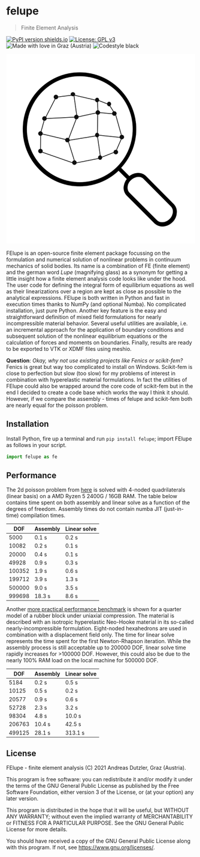 # felupe

> Finite Element Analysis

[![PyPI version shields.io](https://img.shields.io/pypi/v/felupe.svg)](https://pypi.python.org/pypi/felupe/) [![License: GPL v3](https://img.shields.io/badge/License-GPLv3-blue.svg)](https://www.gnu.org/licenses/gpl-3.0) ![Made with love in Graz (Austria)](https://madewithlove.now.sh/at?heart=true&colorB=%231f744f&text=Graz+%28Austria%29) ![Codestyle black](https://img.shields.io/badge/code%20style-black-black)

![FElupe](https://raw.githubusercontent.com/adtzlr/felupe/main/docs/images/felupe_logo.svg)

FElupe is an open-source finite element package focussing on the formulation and numerical solution of nonlinear problems in continuum mechanics of solid bodies. Its name is a combination of FE (finite element) and the german word *Lupe* (magnifying glass) as a synonym for getting a little insight how a finite element analysis code looks like under the hood. The user code for defining the integral form of equilibrium equations as well as their linearizations over a region are kept as close as possible to the analytical expressions. FElupe is both written in Python and fast in execution times thanks to NumPy (and optional Numba). No complicated installation, just pure Python. Another key feature is the easy and straightforward definition of mixed field formulations for nearly incompressible material behavior. Several useful utilities are available, i.e. an incremental approach for the application of boundary conditions and subsequent solution of the nonlinear equilibrium equations or the calculation of forces and moments on boundaries. Finally, results are ready to be exported to VTK or XDMF files using meshio.

**Question**: *Okay, why not use existing projects like Fenics or scikit-fem?*
Fenics is great but way too complicated to install on Windows. Scikit-fem is close to perfection but slow (too slow) for my problems of interest in combination with hyperelastic material formulations. In fact the utilities of FElupe could also be wrapped around the core code of scikit-fem but in the end I decided to create a code base which works the way I think it should. However, if we compare the assembly - times of felupe and scikit-fem both are nearly equal for the poisson problem.

## Installation
Install Python, fire up a terminal and run `pip install felupe`; import FElupe as follows in your script.

```python
import felupe as fe
```

## Performance
The 2d poisson problem from [here](https://github.com/adtzlr/felupe/blob/main/scripts/script_performance_poisson.py) is solved with 4-noded quadrilaterals (linear basis) on a AMD Ryzen 5 2400G / 16GB RAM. The table below contains time spent on both assembly and linear solve as a function of the degrees of freedom. Assembly times do not contain numba JIT (just-in-time) compilation times.

|   DOF   | Assembly | Linear solve |
| ------- | -------- | ------------ |
|    5000 |   0.1 s  |     0.2 s    |
|   10082 |   0.2 s  |     0.1 s    |
|   20000 |   0.4 s  |     0.1 s    |
|   49928 |   0.9 s  |     0.3 s    |
|  100352 |   1.9 s  |     0.6 s    |
|  199712 |   3.9 s  |     1.3 s    |
|  500000 |   9.0 s  |     3.5 s    |
|  999698 |  18.3 s  |     8.6 s    |

Another [more practical performance benchmark](https://github.com/adtzlr/felupe/blob/main/scripts/script_performance_neohooke.py) is shown for a quarter model of a rubber block under uniaxial compression. The material is described with an isotropic hyperelastic Neo-Hooke material in its so-called nearly-incompressible formulation. Eight-noded hexahedrons are used in combination with a displacement field only. The time for linear solve represents the time spent for the first Newton-Rhapson iteration. While the assembly process is still acceptable up to 200000 DOF, linear solve time rapidly increases for >100000 DOF. However, this could also be due to the nearly 100% RAM load on the local machine for 500000 DOF.

|   DOF   | Assembly | Linear solve |
| ------- | -------- | ------------ |
|    5184 |   0.2 s  |     0.5 s    |
|   10125 |   0.5 s  |     0.2 s    |
|   20577 |   0.9 s  |     0.6 s    |
|   52728 |   2.3 s  |     3.2 s    |
|   98304 |   4.8 s  |    10.0 s    |
|  206763 |  10.4 s  |    42.5 s    |
|  499125 |  28.1 s  |   313.1 s    |

## License
FElupe - finite element analysis (C) 2021 Andreas Dutzler, Graz (Austria).

This program is free software: you can redistribute it and/or modify it under the terms of the GNU General Public License as published by the Free Software Foundation, either version 3 of the License, or (at your option) any later version.

This program is distributed in the hope that it will be useful, but WITHOUT ANY WARRANTY; without even the implied warranty of MERCHANTABILITY or FITNESS FOR A PARTICULAR PURPOSE. See the GNU General Public License for more details.

You should have received a copy of the GNU General Public License along with this program. If not, see <https://www.gnu.org/licenses/>.